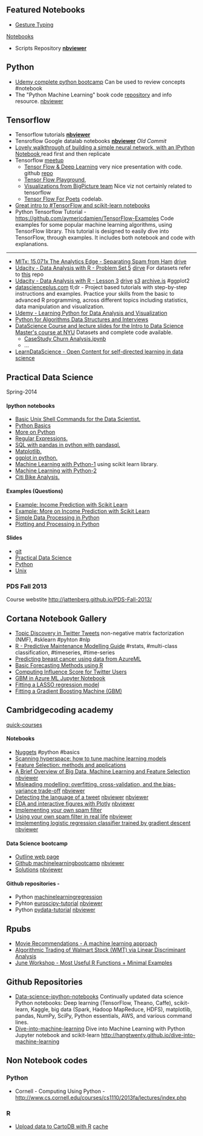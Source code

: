 

## Featured Notebooks 
- [Gesture Typing](http://nbviewer.jupyter.org/url/norvig.com/ipython/Gesture%20Typing.ipynb)




[Notebooks](http://nbviewer.jupyter.org/github/vikasgupta1812/wiki/tree/gh-pages/notebooks/) 
- Scripts Repository [**nbviewer**](http://nbviewer.jupyter.org/github/vikasgupta1812/scripts/tree/master/) 

## Python
- [Udemy complete python bootcamp](https://github.com/vikasgupta1812/Complete-Python-Bootcamp/tree/master/#complete-python-bootcamp) Can be used to review concepts #notebook
- The "Python Machine Learning" book code [repository](https://github.com/rasbt/python-machine-learning-book) and info resource. [nbviewer](http://nbviewer.jupyter.org/github/rasbt/python-machine-learning-book)

## Tensorflow 
- Tensorflow tutorials [**nbviewer**](http://nbviewer.jupyter.org/github/pkmital/tensorflow_tutorials/tree/master/notebooks/)
- Tensroflow Google datalab notebooks  [**nbviewer**](http://nbviewer.jupyter.org/github/GoogleCloudPlatform/datalab/blob/a82d95f40a4c5faf9cfd527afb86f801ced6f969/content/datalab/samples/TensorFlow%20Machine%20Learning%20with%20Financial%20Data%20on%20Google%20Cloud%20Platform.ipynb) _Old Commit_
- [Lovely walkthrough of building a simple neural network, with an IPython Notebook ](http://cs231n.github.io/neural-networks-case-study/) read first and then replicate
- Tensorflow [meetup](http://www.meetup.com/gdgnyc/events/230848397/?from=ref)
    - [Tensor Flow & Deep Learning](https://docs.google.com/presentation/d/1TVixw6ItiZ8igjp6U17tcgoFrLSaHWQmMOwjlgQY9co/pub?slide=id.p) very nice presentation with code. github [repo](https://github.com/martin-gorner/tensorflow-mnist-tutorial)
    - [Tensor Flow Playground](http://playground.tensorflow.org/#activation=tanh&batchSize=10&dataset=circle&regDataset=reg-plane&learningRate=0.03&regularizationRate=0&noise=0&networkShape=4,2&seed=[masked]&showTestData=false&discretize=false&percTrainData=50&x=true&y=true&xTimesY=false&xSquared=false&ySquared=false&cosX=false&sinX=false&cosY=false&sinY=false&collectStats=false&problem=classification&initZero=false),
    - [Visualizations from BigPicture team](https://research.google.com/bigpicture/) Nice viz not certainly related to tensorflow
    - [Tensor Flow For Poets](https://codelabs.developers.google.com/codelabs/tensorflow-for-poets/index.html?index=..%2F..%2Fio2016#0) codelab.
- [Great intro to #TensorFlow and scikit-learn notebooks](https://github.com/PythonWorkshop/intro-to-tensorflow/blob/master/Wine-Quality/Wine%20Quality.ipynb)
- Python Tensorflow Tutorial - https://github.com/aymericdamien/TensorFlow-Examples
Code examples for some popular machine learning algorithms, using TensorFlow library. This tutorial is designed to easily dive into TensorFlow, through examples. It includes both notebook and code with explanations. 

----


- [MITx: 15.071x The Analytics Edge - Separating Spam from Ham](http://rstudio-pubs-static.s3.amazonaws.com/15854_fb25ca65439d4af4a48512d9abf943c7.html) [drive](https://drive.google.com/file/d/0B0J1O2jMMERWOUFFdkdVVlNQTkU/view?usp=drivesdk)
- [Udacity - Data Analysis with R - Problem Set 5](https://rpubs.com/mistophiles/ud651_problemset5) [dirve](https://drive.google.com/file/d/0B0J1O2jMMERWY21hVWJFTEVDaFk/view?usp=drivesdk) For datasets refer to [this](https://github.com/rajatsaxena/DataAnalysisCourse) repo
- [Udacity - Data Analysis with R - Lesson 3](https://rpubs.com/mistophiles/ud651_lesson3) [drive](https://drive.google.com/file/d/0B0J1O2jMMERWYjI1QjdINmVabjA/view?usp=drivesdk) [s3](https://s3.amazonaws.com/storagecheckpersonal/Udacity+-+Data+Analysis+with+R+-+Lesson+3.html?X-Amz-Date=20160607T031442Z&X-Amz-Expires=300&X-Amz-Algorithm=AWS4-HMAC-SHA256&X-Amz-Signature=c79ae5d35f6d7bbfd1ecec7fd7b8c322f46f5902dc03f40d2c194f1051ea2e79&X-Amz-Credential=ASIAJCTEUXOIKVY7R2IQ/20160607/us-east-1/s3/aws4_request&X-Amz-SignedHeaders=Host&x-amz-security-token=FQoDYXdzELT//////////wEaDJsM6B7oCQpcaRN47iLHAYKsCzxLaBt/e3kbTrrHdvESWgld5dL9Vf9cjyJzJkys0arxpQ4saxNMFvZEUk3JwNDDVWpLgqscasuIO5sai3xudsZUewNTenXvL5yCKwUnVdzUVC4fYrFNOcMbGUH9eqZ5q8/XwpZYyHytdZBZ9j4KyMQLSoEXqNBaY4/3ycOGBEGGlQdi9ePnUJYOO2baRoU3XcoffyR0XhQyrZ2NVfcJH/u/ElTuLGZowSHUOtv2GCmXhHdzXHlHNiDmixCfowWBs8hTX0co1PfYugU%3D) [archive.is](http://archive.is/swHoJ) #ggplot2 
- [datascienceplus.com](http://www.datascienceplus.com) tl;dr - Project based tutorials with step-by-step instructions and examples. Practice your skills from the basic to advanced R programming, across different topics including statistics, data manipulation and visualization. 
- [Udemy - Learning Python for Data Analysis and Visualization](https://github.com/vikasgupta1812/Udemy-notes) 
- [Python for Algorithms Data Structures and Interviews](https://github.com/vikasgupta1812/Python-for-Algorithms--Data-Structures--and-Interviews)
- [DataScience Course and lecture slides for the Intro to Data Science Master's course at NYU](https://github.com/vikasgupta1812/DataScienceCourse) Datasets and complete code available. 
	- [CaseStudy Churn Analysis.ipynb](http://nbviewer.jupyter.org/github/vikasgupta1812/DataScienceCourse/blob/master/ipython/CaseStudy_Churn_Analysis.ipynb)
	- ... 
- [LearnDataScience - Open Content for self-directed learning in data science](https://github.com/vikasgupta1812/LearnDataScience#ipython-notebooks--)

## Practical Data Science
Spring-2014

#### Ipython notebooks  

- [Basic Unix Shell Commands for the Data Scientist.](http://nbviewer.jupyter.org/github/vikasgupta1812/PDS-Spring-2014/blob/master/ipython_notebooks/Basic%20Unix%20Shell%20Commands%20for%20the%20Data%20Scientist.ipynb)
- [Python Basics](http://nbviewer.jupyter.org/github/vikasgupta1812/PDS-Spring-2014/blob/master/ipython_notebooks/Python%20Basics%20%28Practical%20Data%20Science%29.ipynb)
- [More on Python](http://nbviewer.jupyter.org/github/vikasgupta1812/PDS-Spring-2014/blob/master/ipython_notebooks/More%20on%20Python%20%28Practical%20Data%20Science%29.ipynb)
- [Regular Expressions.](http://nbviewer.jupyter.org/github/vikasgupta1812/PDS-Spring-2014/blob/master/ipython_notebooks/Regular%20Expressions.ipynb)
- [SQL with pandas in python with pandasql.](http://nbviewer.jupyter.org/github/vikasgupta1812/PDS-Spring-2014/blob/master/ipython_notebooks/SQL%20with%20pandas%20in%20python%20with%20pandasql.ipynb)
- [Matplotlib.](http://nbviewer.jupyter.org/github/vikasgupta1812/PDS-Spring-2014/blob/master/ipython_notebooks/Matplotlib.ipynb)
- [ggplot in python.](http://nbviewer.jupyter.org/github/vikasgupta1812/PDS-Spring-2014/blob/master/ipython_notebooks/ggplot%20in%20python.ipynb)
- [Machine Learning with Python-1](http://nbviewer.jupyter.org/github/vikasgupta1812/PDS-Spring-2014/blob/master/ipython_notebooks/Briefly%21%20Machine%20Learning%20with%20Python%20%28Practical%20Data%20Science%29.ipynb) using scikit learn library.
- [Machine Learning with Python-2](http://nbviewer.jupyter.org/github/vikasgupta1812/PDS-Spring-2014/blob/master/ipython_notebooks/Machine%20Learning%20with%20Python.ipynb)
- [Citi Bike Analysis.](http://nbviewer.jupyter.org/github/vikasgupta1812/PDS-Spring-2014/blob/master/ipython_notebooks/Citi%20Bike%20Analysis.ipynb)

#### Examples (Questions)
- [Example: Income Prediction with Scikit Learn](https://github.com/vikasgupta1812/PDS-Spring-2014/blob/master/examples/income_prediction_with_scikit.md#example-income-prediction-with-scikit-learn)
- [Example: More on Income Prediction with Scikit Learn](https://github.com/vikasgupta1812/PDS-Spring-2014/blob/master/examples/income_prediction_with_scikit_2.md#example-more-on-income-prediction-with-scikit-learn)
- [Simple Data Processing in Python](https://github.com/vikasgupta1812/PDS-Spring-2014/blob/master/examples/simple_data_processing_py.md#example-simple-data-processing-in-python)
- [Plotting and Processing in Python](https://github.com/vikasgupta1812/PDS-Spring-2014/blob/master/examples/simple_plotting_with_python.md#example-plotting-and-processing-in-python)

#### Slides
- [git](https://github.com/vikasgupta1812/PDS-Spring-2014/blob/master/slides_pdf/git.pdf)
- [Practical Data Science](https://github.com/vikasgupta1812/PDS-Spring-2014/blob/master/slides_pdf/pds1.pdf)
- [Python](https://github.com/vikasgupta1812/PDS-Spring-2014/blob/master/slides_pdf/python.pdf)
- [Unix](https://github.com/vikasgupta1812/PDS-Spring-2014/blob/master/slides_pdf/unix.pdf)

### PDS Fall 2013
Course webstite http://jattenberg.github.io/PDS-Fall-2013/


## Cortana Notebook Gallery
- [Topic Discovery in Twitter Tweets](https://gallery.cortanaintelligence.com/Notebook/Topic-Discovery-in-Twitter-Tweets-1) non-negative matrix factorization (NMF), #sklearn #pyhton #nlp
- [R - Predictive Maintenance Modelling Guide](https://gallery.cortanaintelligence.com/Notebook/Predictive-Maintenance-Modelling-Guide-R-Notebook-1) #rstats, #multi-class classification, #timeseries, #time-series
- [Predicting breast cancer using data from AzureML](https://gallery.cortanaintelligence.com/Notebook/Predicting-breast-cancer-using-data-from-AzureML-4)
- [Basic Forecasting Methods using R](https://gallery.cortanaintelligence.com/Notebook/Basic-Forecasting-Methods-using-R-1) 
- [Computing Influence Score for Twitter Users](https://gallery.cortanaintelligence.com/Notebook/Computing-Influence-Score-for-Twitter-Users-1)
- [GBM in Azure ML Jupyter Notebook](https://gallery.cortanaintelligence.com/Notebook/GBM-in-Azure-ML-Jupyter-Notebook-4)
- [Fitting a LASSO regression model](https://gallery.cortanaintelligence.com/Notebook/Fitting-a-LASSO-regression-model-and-publishing-to-Azure-ML-using-R-5)
- [Fitting a Gradient Boosting Machine (GBM) ](https://gallery.cortanaintelligence.com/Notebook/Fitting-a-Gradient-Boosting-Machine-GBM-and-publishing-to-AzureML-using-R-6)


## Cambridgecoding academy
[quick-courses](http://online.cambridgecoding.com/quick-courses)


#### Notebooks 
- [Nuggets](http://nbviewer.jupyter.org/github/cambridgecoding/tutorials/blob/master/FebruaryNuggets/Nuggets.ipynb) #python #basics
- [Scanning hyperspace: how to tune machine learning models](http://nbviewer.jupyter.org/urls/s3-eu-west-1.amazonaws.com/com.cambridgecoding.students/cca_admin/notebooks/2f890508a400ae12c39fa070c5daf954/notebook.ipynb)
- [Feature Selection: methods and applications](http://online.cambridgecoding.com/notebooks/cca_admin/feature-selection-methods-and-applications-2)
- [A Brief Overview of Big Data, Machine Learning and Feature Selection](http://online.cambridgecoding.com/notebooks/cca_admin/a-brief-overview-of-big-data-machine-learning-and-feature-selection) [nbviewer](http://nbviewer.jupyter.org/urls/s3-eu-west-1.amazonaws.com/com.cambridgecoding.students/cca_admin/notebooks/5e6c0f765b8828c620273701e532cc12/notebook.ipynb)
- [Misleading modelling: overfitting. cross-validation, and the bias-variance trade-off](http://online-dev.cambridgecoding.com/notebooks/cca_admin/misleading-modelling-overfitting-crossvalidation-and-the-biasvariance-tradeoff) [nbviewer](http://nbviewer.jupyter.org/urls/s3-eu-west-1.amazonaws.com/com.cambridgecoding.students/cca_admin/notebooks/ef329873a2ee75012ec579d7e214fbb7/notebook.ipynb)
- [Detecting the language of a tweet](http://online.cambridgecoding.com/notebooks/nsorros/detecting-the-language-of-a-tweet-4) [nbviewer](http://nbviewer.jupyter.org/urls/s3-eu-west-1.amazonaws.com/com.cambridgecoding.students/nsorros/notebooks/99423bb09a1cbb1647f333cad9e66205/notebook.ipynb) [nbviewer](http://nbviewer.jupyter.org/urls/s3-eu-west-1.amazonaws.com/com.cambridgecoding.students/nsorros/notebooks/99423bb09a1cbb1647f333cad9e66205/notebook.ipynb) 
- [EDA and interactive figures with Plotly](http://online.cambridgecoding.com/notebooks/cca_admin/eda-and-interactive-figures-with-plotly)  [nbviewer](http://nbviewer.jupyter.org/urls/s3-eu-west-1.amazonaws.com/com.cambridgecoding.students/cca_admin/notebooks/2d7c70bdfacee4fd101a05028db3fd28/notebook.ipynb)
- [Implementing your own spam filter](https://blog.cambridgecoding.com/2016/01/25/implementing-your-own-spam-filter/)
- [Using your own spam filter in real life](http://online.cambridgecoding.com/notebooks/cca_admin/using-your-own-spam-filter-in-real-life)  [nbviewer](http://nbviewer.jupyter.org/urls/s3-eu-west-1.amazonaws.com/com.cambridgecoding.students/cca_admin/notebooks/3438a1f39b93ef8e8fe22e78ac40d0b7/notebook.ipynb)
- [Implementing logistic regression classifier trained by gradient descent](http://online.cambridgecoding.com/notebooks/eWReNYcAfB/implementing-logistic-regression-classifier-trained-by-gradient-descent-4) [nbviewer](http://nbviewer.jupyter.org/urls/s3-eu-west-1.amazonaws.com/com.cambridgecoding.students/eWReNYcAfB/notebooks/1270b9997b364b502607eaa007044088/notebook.ipynb)

#### Data Science bootcamp 
- [Outline web page](https://cambridgecoding.com/datascience-bootcamp#outline)
- [Github machinelearningbootcamp](https://github/cambridgecoding/machinelearningbootcamp) [nbviewer](http://nbviewer.jupyter.org/github/cambridgecoding/machinelearningbootcamp)
- [Solutions](https://github.com/vikasgupta1812/machinelearningbootcamp) [nbviewer](http://nbviewer.jupyter.org/github/sandragreiss/machinelearningbootcamp)

#### Github repositories - 
- Python [machinelearningregression](https://github.com/cambridgecoding/machinelearningregression)
- Pyhton [euroscipy-tutorial](https://github.com/cambridgecoding/euroscipy-tutorial)  [nbviewer](http://nbviewer.jupyter.org/github/cambridgecoding/euroscipy-tutorial)
- Python [pydata-tutorial](https://github.com/cambridgecoding/pydata-tutorial) [nbviewer](http://nbviewer.jupyter.org/github.com/cambridgecoding/pydata-tutorial)

## Rpubs 
- [Movie Recommendations - A machine learning approach](http://rpubs.com/conlaw/movierecommend)
- [Algorithmic Trading of Walmart Stock (WMT) via Linear Discriminant Analysis](http://rpubs.com/zpollak/trading_lda_wmt)
- [June Workshop - Most Useful R Functions + Minimal Examples](http://rpubs.com/crt34/june_workshop)

## Github Repositories
- [Data-science-ipython-notebooks](https://github.com/donnemartin/data-science-ipython-notebooks) Continually updated data science Python notebooks: Deep learning (TensorFlow, Theano, Caffe), scikit-learn, Kaggle, big data (Spark, Hadoop MapReduce, HDFS), matplotlib, pandas, NumPy, SciPy, Python essentials, AWS, and various command lines.
- [Dive-into-machine-learning](https://github.com/hangtwenty/dive-into-machine-learning) Dive into Machine Learning with Python Jupyter notebook and scikit-learn http://hangtwenty.github.io/dive-into-machine-learning

## Non Notebook codes 
### Python
- Cornell - Computing Using Python -http://www.cs.cornell.edu/courses/cs1110/2013fa/lectures/index.php

### R
- [Upload data to CartoDB with R](rstudio-pubs-static.s3.amazonaws.com/22656_6fe3c225892740bb90c88f079edc494d.html) [cache](https://drive.google.com/file/d/0B0J1O2jMMERWT09WTUsxTHNPalU/view?usp=drivesdk)